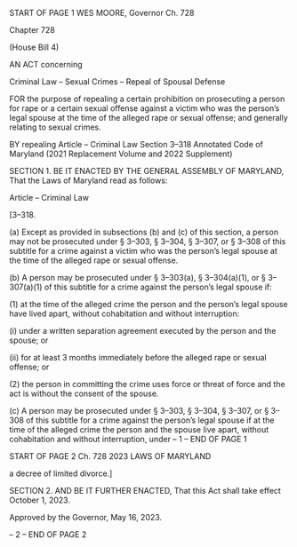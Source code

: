 START OF PAGE 1
WES MOORE, Governor Ch. 728

Chapter 728

(House Bill 4)

AN ACT concerning

Criminal Law – Sexual Crimes – Repeal of Spousal Defense

FOR the purpose of repealing a certain prohibition on prosecuting a person for rape or a
certain sexual offense against a victim who was the person’s legal spouse at the time
of the alleged rape or sexual offense; and generally relating to sexual crimes.

BY repealing
Article – Criminal Law
Section 3–318
Annotated Code of Maryland
(2021 Replacement Volume and 2022 Supplement)

SECTION 1. BE IT ENACTED BY THE GENERAL ASSEMBLY OF MARYLAND,
That the Laws of Maryland read as follows:

Article – Criminal Law

[3–318.

(a) Except as provided in subsections (b) and (c) of this section, a person may not
be prosecuted under § 3–303, § 3–304, § 3–307, or § 3–308 of this subtitle for a crime against
a victim who was the person’s legal spouse at the time of the alleged rape or sexual offense.

(b) A person may be prosecuted under § 3–303(a), § 3–304(a)(1), or § 3–307(a)(1)
of this subtitle for a crime against the person’s legal spouse if:

(1) at the time of the alleged crime the person and the person’s legal spouse
have lived apart, without cohabitation and without interruption:

(i) under a written separation agreement executed by the person
and the spouse; or

(ii) for at least 3 months immediately before the alleged rape or
sexual offense; or

(2) the person in committing the crime uses force or threat of force and the
act is without the consent of the spouse.

(c) A person may be prosecuted under § 3–303, § 3–304, § 3–307, or § 3–308 of
this subtitle for a crime against the person’s legal spouse if at the time of the alleged crime
the person and the spouse live apart, without cohabitation and without interruption, under
– 1 –
END OF PAGE 1

START OF PAGE 2
Ch. 728 2023 LAWS OF MARYLAND

a decree of limited divorce.]

SECTION 2. AND BE IT FURTHER ENACTED, That this Act shall take effect
October 1, 2023.

Approved by the Governor, May 16, 2023.

– 2 –
END OF PAGE 2